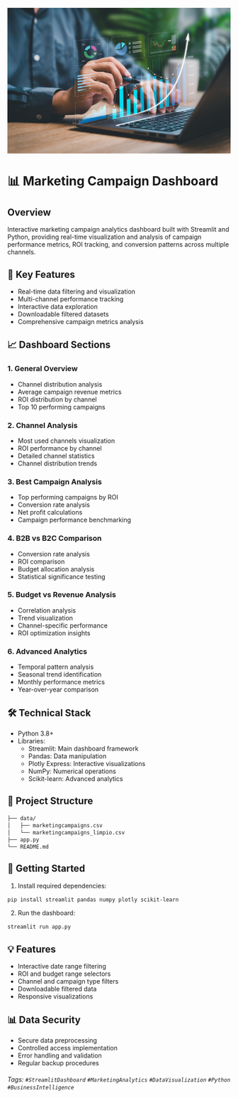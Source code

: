 ![Marketing App img](img/image.jpg)

# 📊 Marketing Campaign Dashboard

## Overview
Interactive marketing campaign analytics dashboard built with Streamlit and Python, providing real-time visualization and analysis of campaign performance metrics, ROI tracking, and conversion patterns across multiple channels.

## 🎯 Key Features
- Real-time data filtering and visualization
- Multi-channel performance tracking
- Interactive data exploration
- Downloadable filtered datasets
- Comprehensive campaign metrics analysis

## 📈 Dashboard Sections

### 1. General Overview
- Channel distribution analysis
- Average campaign revenue metrics
- ROI distribution by channel
- Top 10 performing campaigns

### 2. Channel Analysis
- Most used channels visualization
- ROI performance by channel
- Detailed channel statistics
- Channel distribution trends

### 3. Best Campaign Analysis
- Top performing campaigns by ROI
- Conversion rate analysis
- Net profit calculations
- Campaign performance benchmarking

### 4. B2B vs B2C Comparison
- Conversion rate analysis
- ROI comparison
- Budget allocation analysis
- Statistical significance testing

### 5. Budget vs Revenue Analysis
- Correlation analysis
- Trend visualization
- Channel-specific performance
- ROI optimization insights

### 6. Advanced Analytics
- Temporal pattern analysis
- Seasonal trend identification
- Monthly performance metrics
- Year-over-year comparison

## 🛠 Technical Stack
- Python 3.8+
- Libraries:
  - Streamlit: Main dashboard framework
  - Pandas: Data manipulation
  - Plotly Express: Interactive visualizations
  - NumPy: Numerical operations
  - Scikit-learn: Advanced analytics

## 📂 Project Structure
```
├── data/
│   ├── marketingcampaigns.csv
│   └── marketingcampaigns_limpio.csv
├── app.py
└── README.md
```

## 🚀 Getting Started
1. Install required dependencies:
```bash
pip install streamlit pandas numpy plotly scikit-learn
```

2. Run the dashboard:
```bash
streamlit run app.py
```

## 💡 Features
- Interactive date range filtering
- ROI and budget range selectors
- Channel and campaign type filters
- Downloadable filtered data
- Responsive visualizations

## 📊 Data Security
- Secure data preprocessing
- Controlled access implementation
- Error handling and validation
- Regular backup procedures

###### Tags: `#StreamlitDashboard` `#MarketingAnalytics` `#DataVisualization` `#Python` `#BusinessIntelligence`